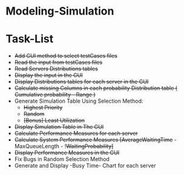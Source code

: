 # Modeling-Simulation


# Task-List
- ~~Add GUI method to select testCases files~~
- ~~Read the input from testCases files~~ 
- ~~Read Servers Distributions tables~~
- ~~Display the input in the GUI~~
- ~~Display Distributions tables for each server in the GUI~~
- ~~Calculate missing Columns in each probability Distribution table ( Cumulative probability - Range )~~
- Generate Simulation Table Using Selection Method:
    - ~~Highest Priority~~
    - ~~Random~~
    - ~~[Bonus] Least Utilization~~
- ~~Display Simulation Table in The GUI~~
- ~~Calculate Performance Measures for each server~~
- ~~Calculate System Performance Measures [AverageWaitingTime~~ - MaxQueueLength - !~~WaitingProbability]~~
- ~~Display Performance Measures in the GUI~~
- Fix Bugs in Random Selection Method
- Generate and Display -Busy Time- Chart for each server
